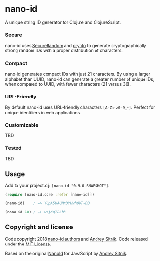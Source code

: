 # nano-id
A unique string ID generator for Clojure and ClojureScript.

### Secure
nano-id uses [SecureRandom](https://docs.oracle.com/javase/7/docs/api/java/security/SecureRandom.html) and [crypto](https://developer.mozilla.org/en-US/docs/Web/API/Window/crypto) to generate cryptographically strong random IDs with a proper distribution of characters.

### Compact
nano-id generates compact IDs with just 21 characters. By using a larger alphabet than UUID, nano-id can generate a greater number of unique IDs, when compared to UUID, with fewer characters (21 versus 36).

### URL-Friendly
By default nano-id uses URL-friendly characters `[A-Za-z0-9_~]`. Perfect for unique identifiers in web applications.

### Customizable
TBD

### Tested
TBD

## Usage
Add to your project.clj: `[nano-id "0.9.0-SNAPSHOT"]`.

```clojure
(require [nano-id.core :refer [nano-id]])

(nano-id)    ; => YUpA5UAUMrDYHwh0bT~DB

(nano-id 10) ; => wcjXqT2Lhh
```

## Copyright and license
Code copyright 2018 [nano-id authors](https://github.com/zelark/nano-id/graphs/contributors) and [Andrey Sitnik](https://github.com/ai). Code released under the [MIT License](https://github.com/zelark/nano-id/blob/master/LICENSE).

Based on the original [NanoId](https://github.com/ai/nanoid) for JavaScript by [Andrey Sitnik](https://github.com/ai/).
